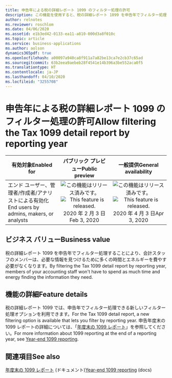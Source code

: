 ```yaml
---
title: 申告年による税の詳細レポート 1099 のフィルター処理の許可
description: この機能を使用すると、税の詳細レポート 1099 を申告年でフィルター処理できます。
author: relnotes
ms.reviewer: roschlom
ms.date: 04/06/2020
ms.assetid: e1b3ed42-0133-ea11-a810-000d3a8f010c
ms.topic: article
ms.service: business-applications
ms.author: aolson
dynamics365pdf: true
ms.openlocfilehash: a00097a940ca8f911a7a82be13ca7e2cb37c65ad
ms.sourcegitcommit: 63b2eea9aebeb28f4541e14b396a3be552aca0f5
ms.translationtype: HT
ms.contentlocale: ja-JP
ms.lasthandoff: 04/10/2020
ms.locfileid: "3255708"
---
```

# <a name="allow-filtering-the-tax-1099-detail-report-by-reporting-year"></a><span data-ttu-id="b7471-103">申告年による税の詳細レポート 1099 のフィルター処理の許可</span><span class="sxs-lookup"><span data-stu-id="b7471-103">Allow filtering the Tax 1099 detail report by reporting year</span></span>


| <span data-ttu-id="b7471-104">有効対象</span><span class="sxs-lookup"><span data-stu-id="b7471-104">Enabled for</span></span>    |  <span data-ttu-id="b7471-105">パブリック プレビュー</span><span class="sxs-lookup"><span data-stu-id="b7471-105">Public preview</span></span> | <span data-ttu-id="b7471-106">一般提供</span><span class="sxs-lookup"><span data-stu-id="b7471-106">General availability</span></span> | 
| ---------- | :----------: |:----------: |
|<span data-ttu-id="b7471-107">エンド ユーザー、管理者/作成者/アナリストによる有効化</span><span class="sxs-lookup"><span data-stu-id="b7471-107">End users by admins, makers, or analysts</span></span>|<span data-ttu-id="b7471-108">![この機能はリリース済みです。](/dynamics365-release-plan/media/green-checkmark.png "この機能はリリース済みです。")</span><span class="sxs-lookup"><span data-stu-id="b7471-108">![This feature is released.](/dynamics365-release-plan/media/green-checkmark.png "This feature is released.")</span></span> <span data-ttu-id="b7471-109">2020 年 2 月 3 日</span><span class="sxs-lookup"><span data-stu-id="b7471-109">Feb 3, 2020</span></span>| <span data-ttu-id="b7471-110">![この機能はリリース済みです。](/dynamics365-release-plan/media/green-checkmark.png "この機能はリリース済みです。")</span><span class="sxs-lookup"><span data-stu-id="b7471-110">![This feature is released.](/dynamics365-release-plan/media/green-checkmark.png "This feature is released.")</span></span> <span data-ttu-id="b7471-111">2020 年 4 月 3 日</span><span class="sxs-lookup"><span data-stu-id="b7471-111">Apr 3, 2020</span></span>|


## <a name="business-value"></a><span data-ttu-id="b7471-112">ビジネス バリュー</span><span class="sxs-lookup"><span data-stu-id="b7471-112">Business value</span></span>
<!-- bv start -->
<span data-ttu-id="b7471-113">税の詳細レポート 1099 を申告年でフィルター処理することにより、会計スタッフのメンバーは、必要な情報を見つけるために多くの時間とエネルギーを費やす必要がなくなります。</span><span class="sxs-lookup"><span data-stu-id="b7471-113">By filtering the Tax 1099 detail report by reporting year, members of your accounting staff won't have to spend as much time and energy finding the information they need.</span></span>
<!-- bv end -->



## <a name="feature-details"></a><span data-ttu-id="b7471-114">機能の詳細</span><span class="sxs-lookup"><span data-stu-id="b7471-114">Feature details</span></span>
<!--feature detail start -->
<span data-ttu-id="b7471-115">税の詳細レポート 1099 では、申告年でフィルター処理できる新しいフィルター処理オプションを利用できます。</span><span class="sxs-lookup"><span data-stu-id="b7471-115">For the Tax 1099 detail report, a new filtering option is available that lets you filter by reporting year.</span></span> <span data-ttu-id="b7471-116">申告年度末の 1099 レポートの詳細については、「[年度末の 1099 レポート](https://docs.microsoft.com/dynamics365/finance/localizations/noam-usa-year-end-1099-reporting)」を参照してください。</span><span class="sxs-lookup"><span data-stu-id="b7471-116">For more information about 1099 reporting at the end of a reporting year, see [Year-end 1099 reporting](https://docs.microsoft.com/dynamics365/finance/localizations/noam-usa-year-end-1099-reporting).</span></span>
<!--feature detail end -->










## <a name="see-also"></a><span data-ttu-id="b7471-117">関連項目</span><span class="sxs-lookup"><span data-stu-id="b7471-117">See also</span></span>

<!--docs start-->
<span data-ttu-id="b7471-118">[年度末の 1099 レポート](https://docs.microsoft.com/dynamics365/finance/localizations/noam-usa-year-end-1099-reporting) (ドキュメント)</span><span class="sxs-lookup"><span data-stu-id="b7471-118">[Year-end 1099 reporting](https://docs.microsoft.com/dynamics365/finance/localizations/noam-usa-year-end-1099-reporting) (docs)</span></span>
<!--docs end-->
